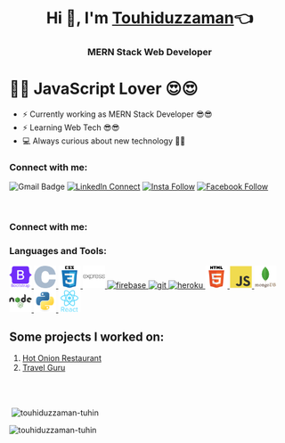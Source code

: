 
<!--
**touhiduzzaman-tuhin/touhiduzzaman-tuhin** is a ✨ _special_ ✨ repository because its `README.md` (this file) appears on your GitHub profile.

Here are some ideas to get you started:

- 🌱 I’m currently learning ...
- 👯 I’m looking to collaborate on ...
- 🤔 I’m looking for help with ...
- 💬 Ask me about ...
- 📫 How to reach me: ...
- 😄 Pronouns: ...
- ⚡ Fun fact: ...
-->

<h1 align="center">Hi 👋, I'm <a href="https://touhiduzzaman-tuhin.netlify.app/" target="_blank">Touhiduzzaman</a>👈</h1>
<h3 align="center">MERN Stack Web Developer</h3>

<h1>🤟🤟 JavaScript Lover 😍😍</h1>

<ul>
  <li>⚡ Currently working as MERN Stack Developer 😎😎</li>
  <li>⚡ Learning Web Tech 😎😎 </li>
  <li>💻 Always curious about new technology 🤩🤩</li>
</ul>

### Connect with me:

![Gmail Badge](https://img.shields.io/badge/-touhiduzzamantuhin95@gmail.com-c14438?style=flat-square&logo=Gmail&logoColor=white&link=mailto:touhiduzzamantuhin95@gmail.com)   [![LinkedIn Connect](https://img.shields.io/badge/%20-Connect-black?color=14171A&labelColor=212121&logo=linkedin&logoColor=ffffff)](www.linkedin.com/in/md-touhiduzzaman-a8451b1b4/)   [![Insta Follow](https://img.shields.io/badge/%20-Follow-black?color=14171A&labelColor=d81b60&logo=instagram&logoColor=ffffff)](https://www.instagram.com/touhiduzzaman_tuhin/)   [![Facebook Follow](https://img.shields.io/badge/%20-Follow-black?color=14171A&labelColor=1976d2&logo=facebook&logoColor=ffffff)](https://www.facebook.com/touhiduzzaman.tuhin.9/)

<br />

<h3 align="left">Connect with me:</h3>


<h3 align="left">Languages and Tools:</h3>
<p align="left"> <a href="https://getbootstrap.com" target="_blank"> <img src="https://raw.githubusercontent.com/devicons/devicon/master/icons/bootstrap/bootstrap-plain-wordmark.svg" alt="bootstrap" width="40" height="40"/> </a> <a href="https://www.cprogramming.com/" target="_blank"> <img src="https://raw.githubusercontent.com/devicons/devicon/master/icons/c/c-original.svg" alt="c" width="40" height="40"/> </a> <a href="https://www.w3schools.com/css/" target="_blank"> <img src="https://raw.githubusercontent.com/devicons/devicon/master/icons/css3/css3-original-wordmark.svg" alt="css3" width="40" height="40"/> </a> <a href="https://expressjs.com" target="_blank"> <img src="https://raw.githubusercontent.com/devicons/devicon/master/icons/express/express-original-wordmark.svg" alt="express" width="40" height="40"/> </a> <a href="https://firebase.google.com/" target="_blank"> <img src="https://www.vectorlogo.zone/logos/firebase/firebase-icon.svg" alt="firebase" width="40" height="40"/> </a> <a href="https://git-scm.com/" target="_blank"> <img src="https://www.vectorlogo.zone/logos/git-scm/git-scm-icon.svg" alt="git" width="40" height="40"/> </a> <a href="https://heroku.com" target="_blank"> <img src="https://www.vectorlogo.zone/logos/heroku/heroku-icon.svg" alt="heroku" width="40" height="40"/> </a> <a href="https://www.w3.org/html/" target="_blank"> <img src="https://raw.githubusercontent.com/devicons/devicon/master/icons/html5/html5-original-wordmark.svg" alt="html5" width="40" height="40"/> </a> <a href="https://developer.mozilla.org/en-US/docs/Web/JavaScript" target="_blank"> <img src="https://raw.githubusercontent.com/devicons/devicon/master/icons/javascript/javascript-original.svg" alt="javascript" width="40" height="40"/> </a> <a href="https://www.mongodb.com/" target="_blank"> <img src="https://raw.githubusercontent.com/devicons/devicon/master/icons/mongodb/mongodb-original-wordmark.svg" alt="mongodb" width="40" height="40"/> </a> <a href="https://nodejs.org" target="_blank"> <img src="https://raw.githubusercontent.com/devicons/devicon/master/icons/nodejs/nodejs-original-wordmark.svg" alt="nodejs" width="40" height="40"/> </a> <a href="https://www.python.org" target="_blank"> <img src="https://raw.githubusercontent.com/devicons/devicon/master/icons/python/python-original.svg" alt="python" width="40" height="40"/> </a> <a href="https://reactjs.org/" target="_blank"> <img src="https://raw.githubusercontent.com/devicons/devicon/master/icons/react/react-original-wordmark.svg" alt="react" width="40" height="40"/> </a> </p>

## Some projects I worked on: 

1. [Hot Onion Restaurant](https://hot-onion-restaurant-rangpur.web.app/)
2. [Travel Guru](https://travel-guru-rangpur.web.app/) 


<br />
<br />

<p>&nbsp;<img align="center" src="https://github-readme-stats.vercel.app/api?username=touhiduzzaman-tuhin&show_icons=true&locale=en" alt="touhiduzzaman-tuhin" /></p>

<p><img align="left" src="https://github-readme-stats.vercel.app/api/top-langs?username=touhiduzzaman-tuhin&show_icons=true&locale=en&layout=compact" alt="touhiduzzaman-tuhin" /></p>

[website]: https://dnsdhrubo.netlify.app/
